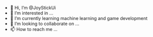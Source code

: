- 👋 Hi, I’m @JoyStickUi
- 👀 I’m interested in ...
- 🌱 I’m currently learning machine learning and game development
- 💞️ I’m looking to collaborate on ...
- 📫 How to reach me ...

<!---
JoyStickUi/JoyStickUi is a ✨ special ✨ repository because its `README.md` (this file) appears on your GitHub profile.
You can click the Preview link to take a look at your changes.
--->
